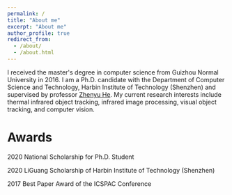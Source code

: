 ```yaml
---
permalink: /
title: "About me"
excerpt: "About me"
author_profile: true
redirect_from: 
  - /about/
  - /about.html
---
```


I received the master's degree in computer science from Guizhou Normal University in 2016. I am a Ph.D. candidate with the Department of Computer Science and Technology, Harbin Institute of Technology (Shenzhen) and supervised by professor [Zhenyu He](http://www.hezhenyu.cn). My current research interests include thermal infrared object tracking, infrared image processing, visual object tracking, and computer vision.

Awards
======
2020 National Scholarship for Ph.D. Student

2020 LiGuang Scholarship of Harbin Institute of Technology (Shenzhen)

2017 Best Paper Award of the ICSPAC Conference
